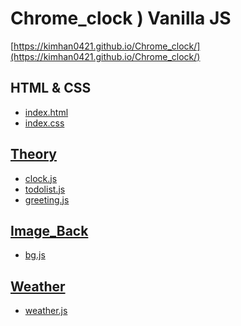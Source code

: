 Chrome_clock ) Vanilla JS
=========
[https://kimhan0421.github.io/Chrome_clock/](https://kimhan0421.github.io/Chrome_clock/)
## HTML & CSS
+ [index.html](https://github.com/kimhan0421/Chrome_clock/blob/master/index.html)
+ [index.css](https://github.com/kimhan0421/Chrome_clock/blob/master/index.css)
## [Theory](https://github.com/kimhan0421/Chrome_clock/blob/master/Theory.md)
+ [clock.js](https://github.com/kimhan0421/Chrome_clock/blob/master/clock.js)
+ [todolist.js](https://github.com/kimhan0421/Chrome_clock/blob/master/todolist.js)
+ [greeting.js](https://github.com/kimhan0421/Chrome_clock/blob/master/greeting.js)
## [Image_Back](https://github.com/kimhan0421/Chrome_clock/blob/master/Image_Back.md)
+ [bg.js](https://github.com/kimhan0421/Chrome_clock/blob/master/bg.js)
## [Weather](https://github.com/kimhan0421/Chrome_clock/blob/master/Weather.md)
+ [weather.js](https://github.com/kimhan0421/Chrome_clock/blob/master/weather.js)
